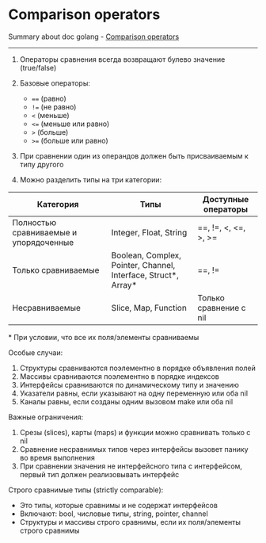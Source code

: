 # Comparison operators

Summary about doc golang - [Comparison operators](<https://go.dev/ref/spec#Comparison_operators>)

---

1. Операторы сравнения всегда возвращают булево значение (true/false)

2. Базовые операторы:

    - `==` (равно)
    - `!=` (не равно)
    - `<` (меньше)
    - `<=` (меньше или равно)
    - `>` (больше)
    - `>=` (больше или равно)

3. При сравнении один из операндов должен быть присваиваемым к типу другого

4. Можно разделить типы на три категории:

| Категория | Типы | Доступные операторы |
|-----------|-------|-------------------|
| Полностью сравниваемые и упорядоченные | Integer, Float, String | ==, !=, <, <=, >, >= |
| Только сравниваемые | Boolean, Complex, Pointer, Channel, Interface, Struct*, Array* | ==, != |
| Несравниваемые | Slice, Map, Function | Только сравнение с nil |

\* При условии, что все их поля/элементы сравниваемы

Особые случаи:

1. Структуры сравниваются поэлементно в порядке объявления полей
2. Массивы сравниваются поэлементно в порядке индексов
3. Интерфейсы сравниваются по динамическому типу и значению
4. Указатели равны, если указывают на одну переменную или оба nil
5. Каналы равны, если созданы одним вызовом make или оба nil

Важные ограничения:

1. Срезы (slices), карты (maps) и функции можно сравнивать только с nil
2. Сравнение несравнимых типов через интерфейсы вызовет панику во время выполнения
3. При сравнении значения не интерфейсного типа с интерфейсом, первый тип должен реализовывать интерфейс

Строго сравнимые типы (strictly comparable):

- Это типы, которые сравнимы и не содержат интерфейсов
- Включают: bool, числовые типы, string, pointer, channel
- Структуры и массивы строго сравнимы, если их поля/элементы строго сравнимы
